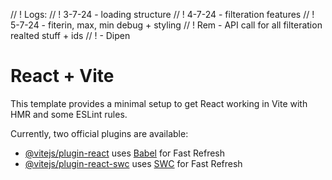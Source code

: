 // ! Logs:
// ! 3-7-24 - loading structure
// ! 4-7-24 - filteration features
// ! 5-7-24 - fiterin, max, min debug + styling
// ! Rem - API call for all filteration realted stuff + ids
// ! - Dipen

# React + Vite

This template provides a minimal setup to get React working in Vite with HMR and some ESLint rules.

Currently, two official plugins are available:

- [@vitejs/plugin-react](https://github.com/vitejs/vite-plugin-react/blob/main/packages/plugin-react/README.md) uses [Babel](https://babeljs.io/) for Fast Refresh
- [@vitejs/plugin-react-swc](https://github.com/vitejs/vite-plugin-react-swc) uses [SWC](https://swc.rs/) for Fast Refresh
